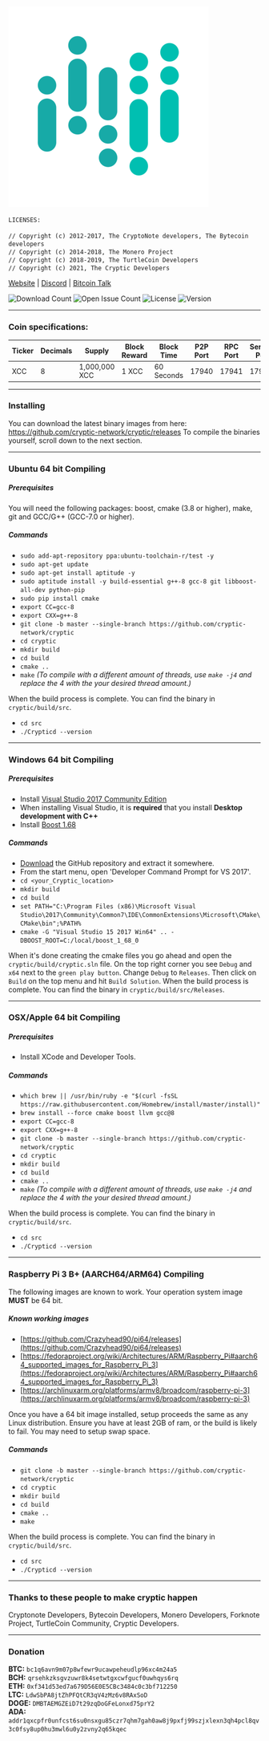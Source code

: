 ![image](https://raw.githubusercontent.com/cryptic-network/cryptic/main/src/config/logo-small.png)

```
LICENSES:

// Copyright (c) 2012-2017, The CryptoNote developers, The Bytecoin developers 
// Copyright (c) 2014-2018, The Monero Project 
// Copyright (c) 2018-2019, The TurtleCoin Developers
// Copyright (c) 2021, The Cryptic Developers
```

[Website](http://crypticnetwork.cf) | [Discord](https://discord.gg/ZKpuEYwB9g) | [Bitcoin Talk]()

![Download Count](https://img.shields.io/github/downloads/cryptic-network/cryptic/total.svg)
![Open Issue Count](https://img.shields.io/github/issues/cryptic-network/cryptic)
![License](https://img.shields.io/github/license/cryptic-network/cryptic)
![Version](https://img.shields.io/github/v/release/cryptic-network/cryptic)

****

### Coin specifications:

|Ticker|Decimals|Supply|Block Reward|Block Time|P2P Port|RPC Port|Service Port|Algo
|--|--|--|--|--|--|--|--|--|
|XCC|8|1,000,000 XCC|1 XCC|60 Seconds|17940|17941|17942|Argon2Id Chukwa|

****

### Installing

You can download the latest binary images from here: https://github.com/cryptic-network/cryptic/releases
To compile the binaries yourself, scroll down to the next section.

****

### Ubuntu 64 bit Compiling

##### Prerequisites

You will need the following packages: boost, cmake (3.8 or higher), make, git and GCC/G++ (GCC-7.0 or higher).

##### Commands

- `sudo add-apt-repository ppa:ubuntu-toolchain-r/test -y`
- `sudo apt-get update`
- `sudo apt-get install aptitude -y`
- `sudo aptitude install -y build-essential g++-8 gcc-8 git libboost-all-dev python-pip`
- `sudo pip install cmake`
- `export CC=gcc-8`
- `export CXX=g++-8`
- `git clone -b master --single-branch https://github.com/cryptic-network/cryptic`
- `cd cryptic`
- `mkdir build`
- `cd build`
- `cmake ..`
- `make` *(To compile with a different amount of threads, use `make -j4` and replace the 4 with the your desired thread amount.)*

When the build process is complete. You can find the binary in `cryptic/build/src`.

- `cd src`
- `./Crypticd --version`

****
### Windows 64 bit Compiling

##### Prerequisites
- Install  [Visual Studio 2017 Community Edition](https://github.com/cryptic-network/cryptic/downloads/vs_community.exe)
- When installing Visual Studio, it is  **required**  that you install  **Desktop development with C++**
- Install [Boost 1.68](https://bintray.com/boostorg/release/download_file?file_path=1.68.0%2Fbinaries%2Fboost_1_68_0-msvc-14.1-64.exe)

##### Commands
- [Download](https://github.com/cryptic-network/cryptic/archive/master.zip) the GitHub repository and extract it somewhere.
- From the start menu, open 'Developer Command Prompt for VS 2017'.
- `cd <your_Cryptic_location>`
- `mkdir build`
- `cd build`
- `set PATH="C:\Program Files (x86)\Microsoft Visual Studio\2017\Community\Common7\IDE\CommonExtensions\Microsoft\CMake\CMake\bin";%PATH%`
- `cmake -G "Visual Studio 15 2017 Win64" .. -DBOOST_ROOT=C:/local/boost_1_68_0`

When it's done creating the cmake files you go ahead and open the `cryptic/build/cryptic.sln` file.
On the top right corner you see `Debug` and `x64` next to the `green play button`. Change `Debug` to `Releases`.  Then click on `Build` on the top menu and hit `Build Solution`. When the build process is complete. You can find the binary in `cryptic/build/src/Releases`.

****

### OSX/Apple 64 bit Compiling

##### Prerequisites

-   Install XCode and Developer Tools.

##### Commands

-   `which brew || /usr/bin/ruby -e "$(curl -fsSL https://raw.githubusercontent.com/Homebrew/install/master/install)"`
-   `brew install --force cmake boost llvm gcc@8`
-   `export CC=gcc-8`
-   `export CXX=g++-8`
-   `git clone -b master --single-branch https://github.com/cryptic-network/cryptic`
-   `cd cryptic`
-   `mkdir build`
-   `cd build`
-   `cmake ..`
- `make` *(To compile with a different amount of threads, use `make -j4` and replace the 4 with the your desired thread amount.)*

When the build process is complete. You can find the binary in `cryptic/build/src`.

- `cd src`
- `./Crypticd --version`

****
### Raspberry Pi 3 B+ (AARCH64/ARM64) Compiling
The following images are known to work. Your operation system image  **MUST**  be 64 bit.

##### Known working images

-   [https://github.com/Crazyhead90/pi64/releases](https://github.com/Crazyhead90/pi64/releases)
-   [https://fedoraproject.org/wiki/Architectures/ARM/Raspberry_Pi#aarch64_supported_images_for_Raspberry_Pi_3](https://fedoraproject.org/wiki/Architectures/ARM/Raspberry_Pi#aarch64_supported_images_for_Raspberry_Pi_3)
-   [https://archlinuxarm.org/platforms/armv8/broadcom/raspberry-pi-3](https://archlinuxarm.org/platforms/armv8/broadcom/raspberry-pi-3)

Once you have a 64 bit image installed, setup proceeds the same as any Linux distribution. Ensure you have at least 2GB of ram, or the build is likely to fail. You may need to setup swap space.

##### Commands

-   `git clone -b master --single-branch https://github.com/cryptic-network/cryptic`
-   `cd cryptic`
-   `mkdir build`
-   `cd build`
-   `cmake ..`
-   `make`

When the build process is complete. You can find the binary in `cryptic/build/src`.

- `cd src`
- `./Crypticd --version`

****

### Thanks to these people to make cryptic happen
Cryptonote Developers, Bytecoin Developers, Monero Developers, Forknote Project, TurtleCoin Community, Cryptic Developers.

****

### Donation
**BTC:** `bc1q6avn9m07p8wfewr9ucawpeheudlp96xc4m24a5`\
**BCH:** `qrsehkzksgvzuwr8k4setwtgxcwfgucf0uwhqys6rq`\
**ETH:** `0xf341d53ed7a679D56E0E5CBc3484c0c3bf712250`\
**LTC:** `LdwSbPA8jtZhPFQtCR3qV4zMz6v8RAxSoD`\
**DOGE:** `DMBTAEMGZEiD7t29zqDoGFeLonxd75prY2`\
**ADA:** `addr1qxcpfr0unfcst6su0nsxgu85czr7qhm7gah0aw8j9pxfj99szjxlexn3qh4pcl8qv3c0fsy8up0hu3mwl6u0y2zvny2q65kqec`
